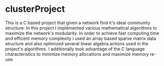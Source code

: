 # clusterProject
This is a C based project that given a network find it's ideal community structure.
In this project I implemented various mathematical algorithms to maximize the network's modularity. In order to achieve fast computing time
and efficent memory complexity I used an array based sparse matrix data structure and also optimized several linear algebra actions used in the
project's algorithms.
I additionally took advantage of the C language characteristics to minimize memory allocations and maximize memory re-use.
